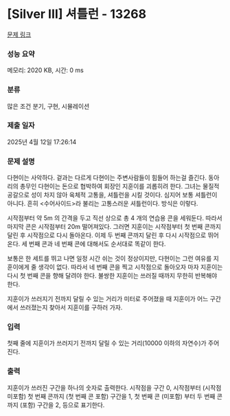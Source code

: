 # [Silver III] 셔틀런 - 13268 

[문제 링크](https://www.acmicpc.net/problem/13268) 

### 성능 요약

메모리: 2020 KB, 시간: 0 ms

### 분류

많은 조건 분기, 구현, 시뮬레이션

### 제출 일자

2025년 4월 12일 17:26:14

### 문제 설명

<p>다현이는 사악하다. 겉과는 다르게 다현이는 주변사람들이 힘들어 하는걸 즐긴다. 동아리의 총무인 다현이는 돈으로 협박하여 회장인 지훈이를 괴롭히려 한다. 그녀는 물질적 공갈으로 성이 차지 않아 육체적 고통을, 셔틀런을 시킬 것이다. 심지어 보통 셔틀런이 아니다. 흔히 <수어사이드>라 불리는 고통스러운 셔틀런이다. 방식은 이렇다.</p>

<p>시작점부터 약 5m 의 간격을 두고 직선 상으로 총 4 개의 연습용 콘을 세워둔다. 따라서 마지막 콘은 시작점부터 20m 떨어져있다. 그러면 지훈이는 시작점부터 첫 번째 콘까지 달린 후 시작점으로 다시 돌아온다. 이제 두 번째 콘까지 달린 후 다시 시작점으로 뛰어온다. 세 번째 콘과 네 번째 콘에 대해서도 순서대로 똑같이 한다.</p>

<p>보통은 한 세트를 뛰고 나면 일정 시간 쉬는 것이 정상이지만, 다현이는 그런 여유를 지훈이에게 줄 생각이 없다. 따라서 네 번째 콘을 찍고 시작점으로 돌아오자 마자 지훈이는 다시 첫 번째 콘을 향해 달려야 한다. 불쌍한 지훈이는 쓰러질 때까지 무한히 반복해야 한다.</p>

<p>지훈이가 쓰러지기 전까지 달릴 수 있는 거리가 미터로 주어졌을 때 지훈이가 어느 구간에서 쓰러졌는지 찾아서 지훈이를 구하러 가자.</p>

### 입력 

 <p>첫째 줄에 지훈이가 쓰러지기 전까지 달릴 수 있는 거리(10000 이하의 자연수)가 주어진다.</p>

### 출력 

 <p>지훈이가 쓰러진 구간을 하나의 숫자로 출력한다. 시작점을 구간 0, 시작점부터 (시작점 미포함) 첫 번째 콘까지 (첫 번째 콘 포함) 구간을 1, 첫 번째 콘 (미포함) 부터 두 번째 콘까지 (포함) 구간을 2, 등으로 표기한다.</p>

